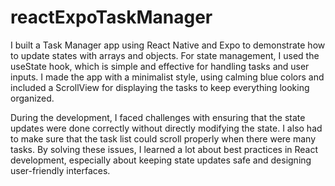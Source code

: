 # reactExpoTaskManager
 I built a Task Manager app using React Native and Expo to demonstrate how to update states with arrays and objects. For state management, I used the useState hook, which is simple and effective for handling tasks and user inputs. I made the app with a minimalist style, using calming blue colors and included a ScrollView for displaying the tasks to keep everything looking organized.

During the development, I faced challenges with ensuring that the state updates were done correctly without directly modifying the state. I also had to make sure that the task list could scroll properly when there were many tasks. By solving these issues, I learned a lot about best practices in React development, especially about keeping state updates safe and designing user-friendly interfaces.







